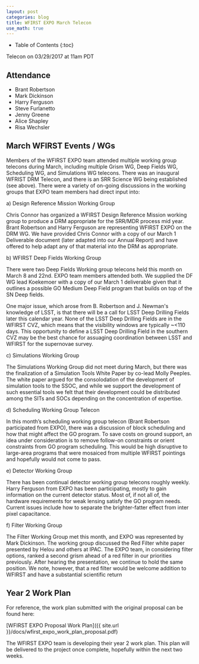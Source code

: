 ```yaml
---
layout: post
categories: blog
title: WFIRST EXPO March Telecon
use_math: true
---
```


* Table of Contents
{:toc}

Telecon on 03/29/2017 at 11am PDT

## Attendance

* Brant Robertson
* Mark Dickinson
* Harry Ferguson
* Steve Furlanetto
* Jenny Greene
* Alice Shapley
* Risa Wechsler

## March WFIRST Events / WGs

Members of the WFIRST EXPO team attended multiple working group telecons during March, including multiple Grism WG, Deep Fields WG, Scheduling WG, and Simulations WG telecons. There was an inaugural WFRIST DRM Telecon, and there is an SRR Science WG being established (see above). There were a variety of on-going discussions in the working groups that EXPO team members had direct input into:

a) Design Reference Mission Working Group

Chris Connor has organized a WFIRST Design Reference Mission working group to produce a DRM appropriate for the SRR/MDR process mid year. Brant Robertson and Harry Ferguson are representing WFIRST EXPO on the DRM WG. We have provided Chris Connor with a copy of our March 1 Deliverable document (later adapted into our Annual Report) and have offered to help adapt any of that material into the DRM as appropriate.

b) WFIRST Deep Fields Working Group

There were two Deep Fields Working group telecons held this month on March 8 and 22nd. EXPO team members attended both. We supplied the DF WG lead Koekemoer with a copy of our March 1 deliverable given that it outlines a possible GO Medium Deep Field program that builds on top of the SN Deep fields.

One major issue, which arose from B. Robertson and J. Newman's knowledge of LSST, is that there will be a call for LSST Deep Drilling Fields later this calendar year. None of the LSST Deep Drilling Fields are in the WFIRST CVZ, which means that the visibility windows are typically ~<110 days. This opportunity to define a LSST Deep Drilling Field in the southern CVZ may be the best chance for assuaging coordination between LSST and WFIRST for the supernovae survey.

c) Simulations Working Group

The Simulations Working Group did not meet during March, but there was the finalization of a Simulation Tools White Paper by co-lead Molly Peeples. The white paper argued for the consolodation of the development of simulation tools to the SSOC, and while we support the development of such essential tools we felt that their development could be distributed among the SITs and SOCs depending on the concentration of expertise.

d) Scheduling Working Group Telecon

In this month’s scheduling working group telecon (Brant Robertson participated from EXPO), there was a discussion of block scheduling and how that might affect the GO program. To save costs on ground support, an idea under consideration is to remove follow-on constraints or orient constraints from GO program scheduling. This would be high disruptive to large-area programs that were mosaiced from multiple WFIRST pointings and hopefully would not come to pass.

e) Detector Working Group

There has been continual detector working group telecons roughly weekly. Harry Ferguson from EXPO has been participating, mostly to gain information on the current detector status. Most of, if not all of, the hardware requirements for weak lensing satisfy the GO program needs. Current issues include how to separate the brighter-fatter effect from inter pixel capacitance.

f) Filter Working Group

The Filter Working Group met this month, and EXPO was represented by Mark Dickinson. The working group discussed the Red Filter white paper presented by Helou and others at IPAC. The EXPO team, in considering filter options, ranked a second grism ahead of a red filter in our priorities previously. After hearing the presentation, we continue to hold the same position. We note, however, that a red filter would be welcome addition to WFIRST and have a substantial scientific return

## Year 2 Work Plan

For reference, the work plan submitted with the original proposal can be found here:

[WFIRST EXPO Proposal Work Plan]({{ site.url }}/docs/wfirst_expo_work_plan_proposal.pdf)

The WFIRST EXPO team is developing their year 2 work plan. This plan will be delivered to the project once complete, hopefully within the next two weeks.
